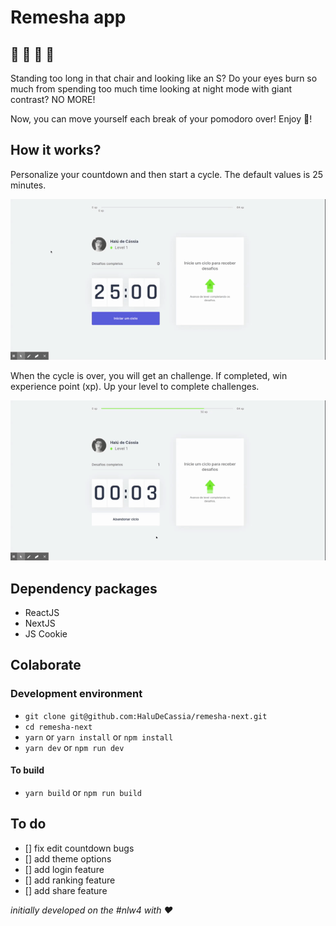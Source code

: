 # Remesha app
## :dancer: :dancer: :dancer: :dancer:

Standing too long in that chair and looking like an S? Do your eyes burn so much from spending too much time looking at night mode with giant contrast? NO MORE!

Now, you can move yourself each break of your pomodoro over! Enjoy :tada:!

## How it works?
Personalize your countdown and then start a cycle. The default values is 25 minutes.

![](/docs/demo_edit.gif)

When the cycle is over, you will get an challenge. If completed, win experience point (xp). Up your level to complete challenges.

![](/docs/demo_levelup.gif)

## Dependency packages
- ReactJS
- NextJS
- JS Cookie

## Colaborate

### Development environment

- `git clone git@github.com:HaluDeCassia/remesha-next.git`
- `cd remesha-next`
- `yarn` or `yarn install` or `npm install`
- `yarn dev` or `npm run dev`

#### To build

- `yarn build` or `npm run build`

## To do
- [] fix edit countdown bugs
- [] add theme options
- [] add login feature
- [] add ranking feature
- [] add share feature

*initially developed on the #nlw4 with :heart:*
